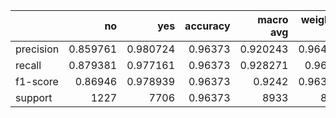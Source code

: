 |           |          no |         yes |   accuracy |   macro avg |   weighted avg |
|:----------|------------:|------------:|-----------:|------------:|---------------:|
| precision |    0.859761 |    0.980724 |    0.96373 |    0.920243 |       0.964109 |
| recall    |    0.879381 |    0.977161 |    0.96373 |    0.928271 |       0.96373  |
| f1-score  |    0.86946  |    0.978939 |    0.96373 |    0.9242   |       0.963902 |
| support   | 1227        | 7706        |    0.96373 | 8933        |    8933        |